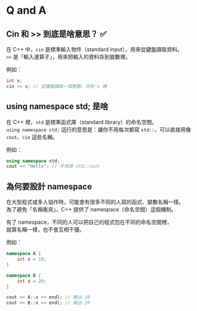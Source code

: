 # Q and A

## Cin 和 >> 到底是啥意思？ ✅

在 C++ 中，`cin` 是標準輸入物件（standard input），用來從鍵盤讀取資料。  
`>>` 是「輸入運算子」，用來把輸入的資料存到變數裡。

例如：
```cpp
int x;
cin >> x; // 從鍵盤讀取一個整數，存到 x 裡
```

## using namespace std; 是啥

在 C++ 裡，`std` 是標準函式庫（standard library）的命名空間。  
`using namespace std;` 這行的意思是：讓你不用每次都寫 `std::`，可以直接用像 `cout`、`cin` 這些名稱。

例如：
```cpp
using namespace std;
cout << "Hello"; // 不用寫 std::cout
```


## 為何要設計 namespace

在大型程式或多人協作時，可能會有很多不同的人寫的函式、變數名稱一樣。  
為了避免「名稱衝突」，C++ 提供了 namespace（命名空間）這個機制。

有了 namespace，不同的人可以把自己的程式包在不同的命名空間裡，  
就算名稱一樣，也不會互相干擾。

例如：
```cpp
namespace A {
    int x = 10;
}

namespace B {
    int x = 20;
}

cout << A::x << endl; // 輸出 10
cout << B::x << endl; // 輸出 20
```